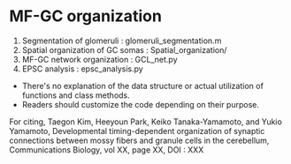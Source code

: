 # MF-GC organization

1. Segmentation of glomeruli : glomeruli_segmentation.m
2. Spatial organization of GC somas : Spatial_organization/
3. MF-GC network organization : GCL_net.py
4. EPSC analysis : epsc_analysis.py

- There's no explanation of the data structure or actual utilization of functions and class methods.
- Readers should customize the code depending on their purpose.

For citing, Taegon Kim, Heeyoun Park, Keiko Tanaka-Yamamoto, and Yukio Yamamoto, Developmental timing-dependent organization of synaptic connections between mossy fibers and granule cells in the cerebellum, Communications Biology, vol XX, page XX, DOI : XXX

